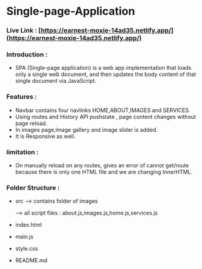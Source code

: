 # Single-page-Application

### Live Link : [https://earnest-moxie-14ad35.netlify.app/](https://earnest-moxie-14ad35.netlify.app/)

### Introduction :

- SPA (Single-page application) is a web app implementation that loads only a single web document, and then updates the body content of that single document via JavaScript.

### Features :

- Navbar contains four navlinks HOME,ABOUT,IMAGES and SERVICES.
- Using routes and History API pushstate , page content changes without page reload.
- In images page,image gallery and image slider is added.
- It is Responsive as well.

### limitation :

- On manually reload on any routes, gives an error of cannot get/route because there is only one HTML file and we are changing InnerHTML.

### Folder Structure :

- src --> contains folder of images

  --> all script files : about.js,images.js,home.js,services.js

- index.html
- main.js
- style.css
- README.md
